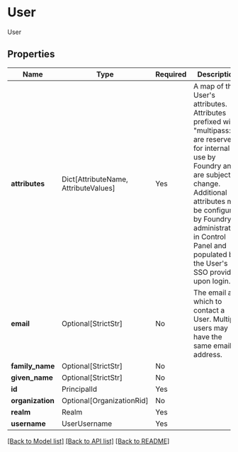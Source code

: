# User

User

## Properties
| Name | Type | Required | Description |
| ------------ | ------------- | ------------- | ------------- |
**attributes** | Dict[AttributeName, AttributeValues] | Yes | A map of the User's attributes. Attributes prefixed with "multipass:" are reserved for internal use by Foundry and are subject to change. Additional attributes may be configured by Foundry administrators in  Control Panel and populated by the User's SSO provider upon login.  |
**email** | Optional[StrictStr] | No | The email at which to contact a User. Multiple users may have the same email address. |
**family_name** | Optional[StrictStr] | No |  |
**given_name** | Optional[StrictStr] | No |  |
**id** | PrincipalId | Yes |  |
**organization** | Optional[OrganizationRid] | No |  |
**realm** | Realm | Yes |  |
**username** | UserUsername | Yes |  |


[[Back to Model list]](../../README.md#documentation-for-models) [[Back to API list]](../../README.md#documentation-for-api-endpoints) [[Back to README]](../../README.md)
